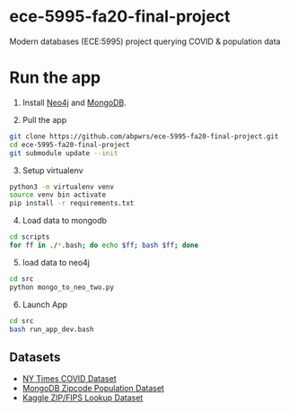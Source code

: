 # ece-5995-fa20-final-project
Modern databases (ECE:5995) project querying COVID &amp; population data


# Run the app
1. Install [Neo4j](https://neo4j.com/) and [MongoDB](https://www.mongodb.com/).     

2. Pull the app
```bash
git clone https://github.com/abpwrs/ece-5995-fa20-final-project.git
cd ece-5995-fa20-final-project
git submodule update --init
```

3. Setup virtualenv
```bash
python3 -m virtualenv venv
source venv bin activate
pip install -r requirements.txt
```
4. Load data to mongodb
```bash
cd scripts
for ff in ./*.bash; do echo $ff; bash $ff; done   
```
5. load data to neo4j
```bash
cd src
python mongo_to_neo_two.py
```

6. Launch App
```bash
cd src
bash run_app_dev.bash
```

## Datasets
- [NY Times COVID Dataset](https://github.com/nytimes/covid-19-data)
- [MongoDB Zipcode Population Dataset](https://media.mongodb.org/zips.json)
- [Kaggle ZIP/FIPS Lookup Dataset](https://www.kaggle.com/danofer/zipcodes-county-fips-crosswalk)
